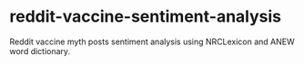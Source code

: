 # reddit-vaccine-sentiment-analysis
Reddit vaccine myth posts sentiment analysis using NRCLexicon and ANEW word dictionary.
